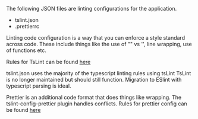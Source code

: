 The following JSON files are linting configurations for the application. 
- tslint.json
- .prettierrc

Linting code configuration is a way that you can enforce a style standard across code. 
These include things like the use of "" vs '', line wrapping, use of functions etc. 

Rules for TsLint can be found [here](https://palantir.github.io/tslint/rules/)

tslint.json uses the majority of the typescript linting rules using tsLint
TsLint is no longer maintained but should still function. 
Migration to ESlint with typescript parsing is ideal. 

Prettier is an additional code format that does things like wrapping. 
The tslint-config-prettier plugin handles conflicts. 
Rules for prettier config can be found [here](https://github.com/prettier/tslint-config-prettier)

